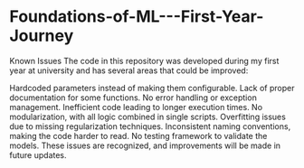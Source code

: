 # Foundations-of-ML---First-Year-Journey

Known Issues
The code in this repository was developed during my first year at university and has several areas that could be improved:

Hardcoded parameters instead of making them configurable.
Lack of proper documentation for some functions.
No error handling or exception management.
Inefficient code leading to longer execution times.
No modularization, with all logic combined in single scripts.
Overfitting issues due to missing regularization techniques.
Inconsistent naming conventions, making the code harder to read.
No testing framework to validate the models.
These issues are recognized, and improvements will be made in future updates.
